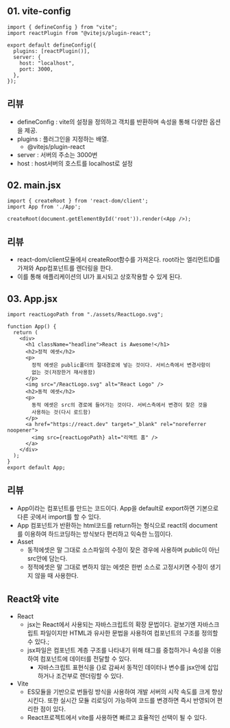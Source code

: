 ## 01. vite-config

```
import { defineConfig } from "vite";
import reactPlugin from "@vitejs/plugin-react";

export default defineConfig({
  plugins: [reactPlugin()],
  server: {
    host: "localhost",
    port: 3000,
  },
});

```

## 리뷰

- defineConfig : vite의 설정을 정의하고 객치를 반환하며 속성을 통해 다양한 옵션을 제공.
- plugins : 플러그인을 지정하는 배열.
  - @vitejs/plugin-react
- server : 서버의 주소는 3000번
- host : host서버의 호스트를 localhost로 설정

## 02. main.jsx

```
import { createRoot } from 'react-dom/client';
import App from './App';

createRoot(document.getElementById('root')).render(<App />);

```

## 리뷰

- react-dom/client모듈에서 createRoot함수를 가져온다. root라는 엘리먼트ID를 가져와 App컴포넌트를 렌더링을 한다.
- 이를 통해 애플리케이션의 UI가 표시되고 상호작용할 수 있게 된다.

## 03. App.jsx

```
import reactLogoPath from "./assets/ReactLogo.svg";

function App() {
  return (
    <div>
      <h1 className="headline">React is Awesome!</h1>
      <h2>정적 에셋</h2>
      <p>
        정적 에셋은 public폴더의 절대경로에 넣는 것이다. 서비스측에서 변경사항이
        없는 것(저장한거 재사용함)
      </p>
      <img src="/ReactLogo.svg" alt="React Logo" />
      <h2>동적 에셋</h2>
      <p>
        동적 에셋은 src의 경로에 들어가는 것이다. 서비스측에서 변경이 찾은 것을
        사용하는 것(다시 로드함)
      </p>
      <a href="https://react.dev" target="_blank" rel="noreferrer noopener">
        <img src={reactLogoPath} alt="리액트 홈" />
      </a>
    </div>
  );
}
export default App;

```

## 리뷰

- App이라는 컴포넌트를 만드는 코드이다. App을 default로 export하면 기본으로 다른 곳에서 import를 할 수 있다.
- App 컴포넌트가 반환하는 html코드를 return하는 형식으로 react의 document를 이용하여 하드코딩하는 방식보다 편리하고 익숙한 느낌이다.
- Asset
  - 동적에셋은 말 그대로 소스파일의 수정이 잦은 경우에 사용하며 public이 아닌 src안에 담는다.
  - 정적에셋은 말 그대로 변하지 않는 에셋은 한번 소스로 고정시키면 수정이 생기지 않을 때 사용한다.

## React와 vite

- React
  - jsx는 React에서 사용되는 자바스크립트의 확장 문법이다. 겉보기엔 자바스크립트 파일이지만 HTML과 유사한 문법을 사용하여 컴포넌트의 구조를 정의할 수 있다.;
  - jsx파일은 컴포넌트 계층 구조를 나타내기 위해 태그를 중첩하거나 속성을 이용하여 컴포넌트에 데이터를 전달할 수 있다.
    - 자바스크립트 표현식을 {}로 감싸서 동적인 데이터나 변수를 jsx안에 삽입하거나 조건부로 렌더링할 수 있다.
- Vite
  - ES모듈을 기반으로 번들링 방식을 사용하여 개발 서버의 시작 속도를 크게 향상시킨다. 또한 실시간 모듈 리로딩이 가능하여 코드를 변경하면 즉시 반영되어 편리한 점이 있다.
  - React프로젝트에서 vite를 사용하면 빠르고 효율적인 선택이 될 수 있다.
